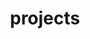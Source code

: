 ---
# Featured tags need to have either the `list` or `grid` layout (PRO only).
layout: list

# The title of the tag's page.
title: projects

# The name of the tag, used in a post's front matter (e.g. tags: [<slug>]).
slug: projects

# (Optional) Write a short (~150 characters) description of this featured tag.
description: >
  프로젝트 목록

# (Optional) You can disable grouping posts by date.
# no_groups: true

# Exclude this example category from the sitemap.
# DON'T USE THIS SETTING IN YOUR CATEGORIES!
sitemap: false
---